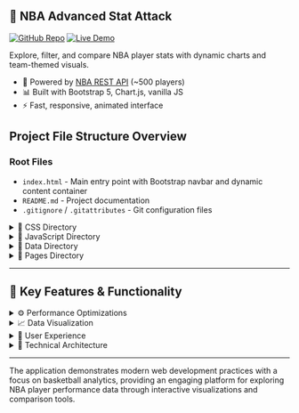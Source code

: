 ## 🏀 NBA Advanced Stat Attack
[![GitHub Repo](https://img.shields.io/badge/GitHub-Repo-blue?logo=github)](https://github.com/tatoslover/Mini-Project-1)
[![Live Demo](https://img.shields.io/badge/Live%20Demo-Netlify-brightgreen?logo=netlify)](https://nbaadvancedstatattack.netlify.app)

Explore, filter, and compare NBA player stats with dynamic charts and team-themed visuals.

- 🧠 Powered by [NBA REST API](https://www.nba.com/stats/api) (~500 players)
- 📊 Built with Bootstrap 5, Chart.js, vanilla JS
- ⚡ Fast, responsive, animated interface

## Project File Structure Overview

### Root Files
- `index.html` - Main entry point with Bootstrap navbar and dynamic content container
- `README.md` - Project documentation
- `.gitignore` / `.gitattributes` - Git configuration files

<details>
<summary>📁 CSS Directory</summary>

- `css/style.css` - Complete styling system including:
  - Custom CSS variables for consistent theming
  - Basketball loading animation (now slowed down to 2s cycles)
  - Responsive design with mobile-first approach
  - Advanced animations (glow effects, hover transitions, pulse effects)
  - Team-specific color schemes for all 30 NBA teams
  - Chart styling and card enhancements
</details>

<details>
<summary>📁 JavaScript Directory</summary>

`js/main.js` - Core Navigation Controller
- Manages single-page application routing between tabs
- NEW: Basketball loading animation system (1.5s delay)
- Dynamic content loading with error handling
- Tab activation and state management

`js/api.js` - Data Management Layer
- `NBADataAPI` class - Simulates real API interactions
- Caching system for performance optimization
- Error handling with retry mechanisms and exponential backoff
- Batch request processing
- Progress tracking for large datasets
- Features:
  - Player search and filtering
  - Team statistics aggregation
  - Top performers analysis
  - Real-time data subscription simulation

`js/utils.js` - Shared Utilities
- Global state management (`allPlayers`, `teamNames`)
- Position normalization functions
- Player placeholder image generation
- Complete NBA team color mappings (30 teams)
- Stat label definitions and formatting

`js/players.js` - Players Tab Functionality
- Advanced filtering system (team, position, name search)
- Dynamic Chart.js visualizations:
  - Team performance bar chart
  - Position distribution pie chart
  - Top performers comparison charts
- Player card generation with team-themed styling
- Real-time filter updates and sorting

`js/arenaUI.js` - Arena Interface Controller
- Two-player comparison system
- Searchable dropdowns with real-time filtering
- Player selection with team/position filters
- Direct statistical comparisons with visual feedback

`js/arenaLogic.js` - Arena Comparison Logic
- Player-vs-player statistical analysis
- Comparison result formatting
- Legacy compatibility functions
</details>

<details>
<summary>📁 Data Directory</summary>

`data/stats.json` - Player Statistics Database
- Comprehensive NBA player data including:
  - Basic info (name, position, age, games played)
  - Advanced metrics (PER, True Shooting %, Win Shares, VORP)
  - Efficiency stats (usage %, rebound %, assist %)
  - ~500+ player records with complete statistical profiles

`data/teams.json` - Team Reference Data
- All 30 NBA team mappings (abbreviation → full name)
- Used for filtering and display purposes
</details>

<details>
<summary>📁 Pages Directory</summary>

`pages/about.html` - Project Information
- Hero section with technology badges
- Navigation sidebar with smooth scrolling
- Project overview and purpose explanation
- Data source information and technical details
- Contact information and acknowledgments

`pages/players.html` - Player Analysis Interface
- Filter controls (team, position, stat sorting, name search)
- Three interactive Chart.js visualizations
- Dynamic player card grid with pagination
- Real-time filtering and sorting capabilities

`pages/arena.html` - Player Comparison Interface
- Dual-panel layout for two-player selection
- Advanced filtering (team and position)
- Searchable player dropdowns
- Statistical comparison with visual indicators
- Head-to-head performance analysis
</details>

---

## 🎯 Key Features & Functionality

<details>
<summary>⚙️ Performance Optimizations</summary>

- Basketball loading animation (1.5s delay) for better UX
- Caching system for API calls
- Lazy loading of chart data
- Responsive image placeholders
</details>

<details>
<summary>📈 Data Visualization</summary>

- Chart.js integration for interactive charts
- Team performance analytics
- Position distribution analysis
- Top performer comparisons
</details>

<details>
<summary>📱 User Experience</summary>

- Mobile-responsive design with Bootstrap 5
- Smooth animations and transitions
- Real-time search and filtering
- Team-themed color schemes
- Accessibility features (ARIA labels, keyboard navigation)
</details>

<details>
<summary>🧱 Technical Architecture</summary>

- Single-page application with dynamic routing
- Modular JavaScript architecture
- Error handling and retry mechanisms
- Progressive enhancement approach
</details>

---

The application demonstrates modern web development practices with a focus on basketball analytics, providing an engaging platform for exploring NBA player performance data through interactive visualizations and comparison tools.

